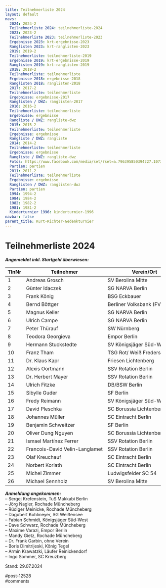 ```yaml
---
title: Teilnehmerliste 2024 
layout: default
navs:
  2024: 2024-2
  Teilnehmerliste 2024: teilnehmerliste-2024
  2023: 2023-2
  Teilnehmerliste 2023: teilnehmerliste-2023
  Ergebnisse 2023: krt-ergebnisse-2023
  Ranglisten 2023: krt-ranglisten-2023
  2019: 2019-2
  Teilnehmerliste: teilnehmerliste-2019
  Ergebnisse 2019: krt-ergebnisse-2019
  Ranglisten 2019: krt-ranglisten-2019
  2018: 2018-2
  Teilnehmerliste: teilnehmerliste
  Ergebnisse 2018: ergebnisse-2018
  Ranglisten 2018: ranglisten-2018
  2017: 2017-2
  Teilnehmerliste: teilnehmerliste
  Ergebnisse: ergebnisse-2017
  Ranglisten / DWZ: ranglisten-2017
  2016: 2016-2
  Teilnehmerliste: teilnehmerliste
  Ergebnisse: ergebnisse
  Rangliste / DWZ: rangliste-dwz
  2015: 2015-2
  Teilnehmerliste: teilnehmerliste
  Ergebnisse: ergebnisse
  Rangliste / DWZ: rangliste
  2014: 2014-2
  Teilnehmerliste: teilnehmerliste
  Ergebnisse: ergebnisse
  Rangliste / DWZ: rangliste-dwz
  Fotos: https://www.facebook.com/media/set/?set=a.796395850394227.1073741841.214119148621903&type=1
  Partien: partien
  2011: 2011-2
  Teilnehmerliste: teilnehmerliste
  Ergebnisse: ergebnisse
  Ranglisten / DWZ: ranglisten-dwz
  Partien: partien
  1994: 1994-2
  1984: 1984-2
  1982: 1982-2
  1981: 1981-2
  Kinderturnier 1996: kinderturnier-1996
navbar: false
parent_title: Kurt-Richter-Gedenkturnier
---
```

<div class="post-12528 page type-page status-publish hentry" id="post-12528">
<h1 class="entry-title">Teilnehmerliste 2024</h1>
<div class="entry-content">
<p><strong><em>Angemeldet inkl. Startgeld überwiesen:</em></strong></p>
<table class="clean swiss footable">
<thead>
<tr>
<th>TlnNr</th>
<th>Teilnehmer</th>
<th>Verein/Ort</th>
</tr>
</thead>
<tbody>
<tr>
<td style="width: 33.3333%;">1</td>
<td style="width: 33.3333%;">Andreas Grosch</td>
<td style="width: 33.3333%;">SV Berolina Mitte</td>
</tr>
<tr>
<td style="width: 33.3333%;">2</td>
<td style="width: 33.3333%;">Günter Idaczek</td>
<td style="width: 33.3333%;">SG NARVA Berlin</td>
</tr>
<tr>
<td style="width: 33.3333%;">3</td>
<td style="width: 33.3333%;">Frank König</td>
<td style="width: 33.3333%;">BSG Eckbauer</td>
</tr>
<tr>
<td style="width: 33.3333%;">4</td>
<td style="width: 33.3333%;">Bernd Böttger</td>
<td nowrap="nowrap" style="width: 33.3333%;">Berliner Volksbank (FV Schach)</td>
</tr>
<tr>
<td style="width: 33.3333%;">5</td>
<td style="width: 33.3333%;">Magnus Keller</td>
<td style="width: 33.3333%;">SG NARVA Berlin</td>
</tr>
<tr>
<td style="width: 33.3333%;">6</td>
<td style="width: 33.3333%;">Ulrich Campe</td>
<td style="width: 33.3333%;">SG NARVA Berlin</td>
</tr>
<tr>
<td style="width: 33.3333%;">7</td>
<td style="width: 33.3333%;">Peter Thürauf</td>
<td style="width: 33.3333%;">SW Nürnberg</td>
</tr>
<tr>
<td style="width: 33.3333%;">8</td>
<td style="width: 33.3333%;">Teodora Georgieva</td>
<td style="width: 33.3333%;">Empor Berlin</td>
</tr>
<tr>
<td style="width: 33.3333%;">9</td>
<td nowrap="nowrap" style="width: 33.3333%;">Hermann Stuckstedte</td>
<td style="width: 33.3333%;">SV Königsjäger Süd-West e.V.</td>
</tr>
<tr>
<td style="width: 33.3333%;">10</td>
<td style="width: 33.3333%;">Franz Tham</td>
<td style="width: 33.3333%;">TSG Rot/ Weiß Fredersdorf</td>
</tr>
<tr>
<td style="width: 33.3333%;">11</td>
<td style="width: 33.3333%;">Dr. Klaus Kapr</td>
<td style="width: 33.3333%;">Friesen Lichtenberg</td>
</tr>
<tr>
<td style="width: 33.3333%;">12</td>
<td style="width: 33.3333%;">Alexis Oortmann</td>
<td style="width: 33.3333%;">SSV Rotation Berlin</td>
</tr>
<tr>
<td style="width: 33.3333%;">13</td>
<td style="width: 33.3333%;">Dr. Herbert Mayer</td>
<td style="width: 33.3333%;">SSV Rotation Berlin</td>
</tr>
<tr>
<td style="width: 33.3333%;">14</td>
<td style="width: 33.3333%;">Ulrich Fitzke</td>
<td style="width: 33.3333%;">DB/BSW Berlin</td>
</tr>
<tr>
<td style="width: 33.3333%;">15</td>
<td style="width: 33.3333%;">Sibylle Guder</td>
<td style="width: 33.3333%;">SF Berlin</td>
</tr>
<tr>
<td style="width: 33.3333%;">16</td>
<td style="width: 33.3333%;">Fredy Reimann</td>
<td nowrap="nowrap" style="width: 33.3333%;">SV Königsjäger Süd-West e.V.</td>
</tr>
<tr>
<td style="width: 33.3333%;">17</td>
<td style="width: 33.3333%;">David Pleschka</td>
<td style="width: 33.3333%;">SC Borussia Lichtenberg</td>
</tr>
<tr>
<td style="width: 33.3333%;">18</td>
<td style="width: 33.3333%;">Johannes Müller</td>
<td style="width: 33.3333%;">SC Eintracht Berlin</td>
</tr>
<tr>
<td style="width: 33.3333%;">19</td>
<td style="width: 33.3333%;">Benjamin Schweitzer</td>
<td style="width: 33.3333%;">SF Berlin</td>
</tr>
<tr>
<td style="width: 33.3333%;">20</td>
<td style="width: 33.3333%;">Oliver Dung Nguyen</td>
<td style="width: 33.3333%;">SC Borussia Lichtenberg</td>
</tr>
<tr>
<td style="width: 33.3333%;">21</td>
<td nowrap="nowrap" style="width: 33.3333%;">Ismael Martínez Ferrer</td>
<td style="width: 33.3333%;">SSV Rotation Berlin</td>
</tr>
<tr>
<td style="width: 33.3333%;">22</td>
<td nowrap="nowrap" style="width: 33.3333%;">Francois-David Velin-Langlamet</td>
<td style="width: 33.3333%;">SSV Rotation Berlin</td>
</tr>
<tr>
<td style="width: 33.3333%;">23</td>
<td nowrap="nowrap" style="width: 33.3333%;">Olaf Kreuchauf</td>
<td style="width: 33.3333%;">SC Eintracht Berlin</td>
</tr>
<tr>
<td style="width: 33.3333%;">24</td>
<td nowrap="nowrap" style="width: 33.3333%;">Norbert Koriath</td>
<td style="width: 33.3333%;">SC Eintracht Berlin</td>
</tr>
<tr>
<td style="width: 33.3333%;">25</td>
<td nowrap="nowrap" style="width: 33.3333%;">Michel Zimmer</td>
<td style="width: 33.3333%;">Ludwigsfelder SC 54</td>
</tr>
<tr>
<td style="width: 33.3333%;">26</td>
<td nowrap="nowrap" style="width: 33.3333%;">Michael Sennholz</td>
<td style="width: 33.3333%;">SV Berolina Mitte</td>
</tr>
</tbody>
</table>
<p><strong><em>Anmeldung angekommen:</em></strong><br/>
– Sergej Krefenstein, TuS Makkabi Berlin<br/>
– Jörg Nagler, Rochade Müncheberg<br/>
– Rüdiger Meinicke, Rochade Müncheberg<br/>
– Dagobert Kohlmeyer, SG Weißensee<br/>
– Fabian Schmidt, Königsjäger Süd-West<br/>
– Dave Schwarz, Rochade Müncheberg<br/>
– Maxime Varazi, Empor Berlin<br/>
– Mandy Gietz, Rochade Müncheberg<br/>
– Dr. Frank Garbin, ohne Verein<br/>
– Boris Dimitrijeski, König Tegel<br/>
– Armin Krawatzki, Läufer Reinickendorf<br/>
– Ingo Sommer, SC Kreuzberg</p>
<p>Stand: 29.07.2024</p>
</div><!-- .entry-content -->
</div> #post-12528 
<div id="comments">
</div> #comments 
